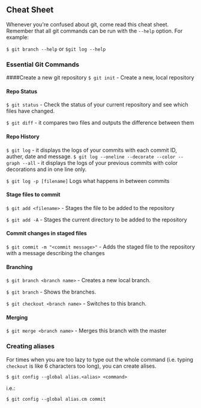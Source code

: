 ## Cheat Sheet

Whenever you're confused about git, come read this cheat sheet. Remember that all git commands can be run with the `--help` option. For example:

`$ git branch --help` or `$git log --help`

### Essential Git Commands

####Create a new git repository
`$ git init` - Create a new, local repository

#### Repo Status
`$ git status` - Check the status of your current repository and see which files have changed.

`$ git diff` - it compares two files and outputs the difference between them

#### Repo History
`$ git log` - it displays the logs of your commits with each commit ID, auther, date and message.
`$ git log --oneline --decorate --color --graph --all` - it displays the logs of your previous commits with color decorations and in one line only.

`$ git log -p [filename]` Logs what happens in between commits

#### Stage files to commit
`$ git add <filename>` - Stages the file to be added to the repository

`$ git add -A` - Stages the current directory to be added to the repository

#### Commit changes in staged files
`$ git commit -m "<commit message>"` - Adds the staged file to the repository with a message describing the changes

#### Branching
`$ git branch <branch name>` - Creates a new local branch.

`$ git branch` - Shows the branches.

`$ git checkout <branch name>` - Switches to this branch.

#### Merging

`$ git merge <branch name>` - Merges this branch with the master

### Creating aliases

For times when you are too lazy to type out the whole command (i.e. typing `checkout` is like 6 characters too long), you can create alises.

`$ git config --global alias.<alias> <command>`

i.e.:

`$ git config --global alias.cm commit`